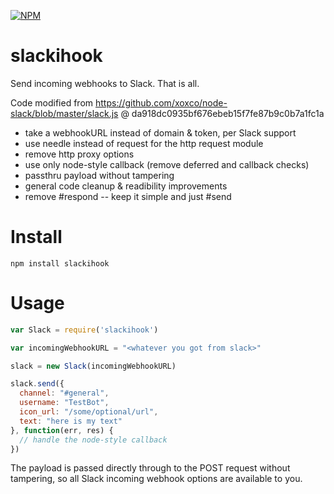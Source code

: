 [![NPM](https://nodei.co/npm/slackihook.png?downloads=true&downloadRank=true&stars=true)](https://nodei.co/npm/slackihook/)

slackihook
==========

Send incoming webhooks to Slack. That is all.

Code modified from https://github.com/xoxco/node-slack/blob/master/slack.js @ da918dc0935bf676ebeb15f7fe87b9c0b7a1fc1a
* take a webhookURL instead of domain & token, per Slack support
* use needle instead of request for the http request module
* remove http proxy options
* use only node-style callback (remove deferred and callback checks)
* passthru payload without tampering
* general code cleanup & readibility improvements
* remove #respond -- keep it simple and just #send

# Install

`npm install slackihook`

# Usage

```javascript
var Slack = require('slackihook')

var incomingWebhookURL = "<whatever you got from slack>"

slack = new Slack(incomingWebhookURL)

slack.send({
  channel: "#general",
  username: "TestBot",
  icon_url: "/some/optional/url",
  text: "here is my text"
}, function(err, res) {
  // handle the node-style callback
})
```

The payload is passed directly through to the POST request without tampering, so all Slack incoming webhook options are available to you.
